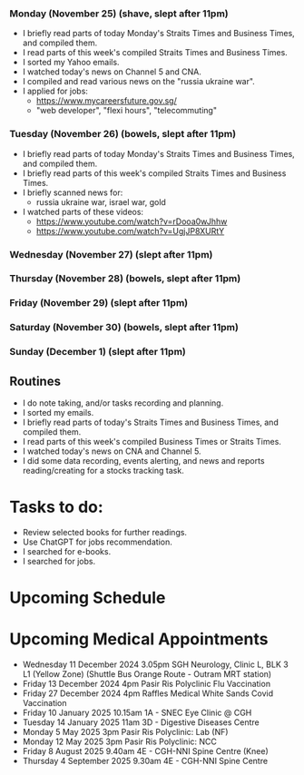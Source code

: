 ### Monday (November 25) (shave, slept after 11pm)
- I briefly read parts of today Monday's Straits Times and Business Times, and compiled them.
- I read parts of this week's compiled Straits Times and Business Times.
- I sorted my Yahoo emails.
- I watched today's news on Channel 5 and CNA.
- I compiled and read various news on the "russia ukraine war".
- I applied for jobs:
    - https://www.mycareersfuture.gov.sg/
    - "web developer", "flexi hours", "telecommuting"

### Tuesday (November 26) (bowels, slept after 11pm)
- I briefly read parts of today Monday's Straits Times and Business Times, and compiled them.
- I briefly read parts of this week's compiled Straits Times and Business Times.
- I briefly scanned news for:
    - russia ukraine war, israel war, gold
- I watched parts of these videos:
    - https://www.youtube.com/watch?v=rDooa0wJhhw
    - https://www.youtube.com/watch?v=UgjJP8XURtY

### Wednesday (November 27) (slept after 11pm)


### Thursday (November 28) (bowels, slept after 11pm)


### Friday (November 29) (slept after 11pm)


### Saturday (November 30) (bowels, slept after 11pm)


### Sunday (December 1) (slept after 11pm)




## Routines
- I do note taking, and/or tasks recording and planning.
- I sorted my emails.
- I briefly read parts of today's Straits Times and Business Times, and compiled them.
- I read parts of this week's compiled Business Times or Straits Times.
- I watched today's news on CNA and Channel 5.
- I did some data recording, events alerting, and news and reports reading/creating for a stocks tracking task.

# Tasks to do:
- Review selected books for further readings.
- Use ChatGPT for jobs recommendation.
- I searched for e-books.
- I searched for jobs.

# Upcoming Schedule

# Upcoming Medical Appointments
- Wednesday 11 December 2024 3.05pm SGH Neurology, Clinic L, BLK 3 L1 (Yellow Zone) (Shuttle Bus Orange Route - Outram MRT station)
- Friday 13 December 2024 4pm Pasir Ris Polyclinic Flu Vaccination
- Friday 27 December 2024 4pm Raffles Medical White Sands Covid Vaccination
- Friday 10 January 2025 10.15am 1A - SNEC Eye Clinic @ CGH
- Tuesday 14 January 2025 11am 3D - Digestive Diseases Centre
- Monday 5 May 2025 3pm Pasir Ris Polyclinic: Lab (NF)
- Monday 12 May 2025 3pm Pasir Ris Polyclinic: NCC
- Friday 8 August 2025 9.40am 4E - CGH-NNI Spine Centre (Knee)
- Thursday 4 September 2025 9.30am 4E - CGH-NNI Spine Centre
